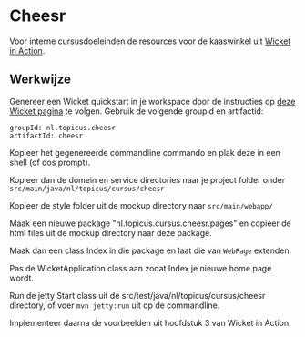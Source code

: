 Cheesr
======

Voor interne cursusdoeleinden de resources voor de kaaswinkel uit
[Wicket in Action](http://wicketinaction.com).

Werkwijze
---------

Genereer een Wicket quickstart in je workspace door de instructies op
[deze Wicket pagina](http://wicket.apache.org/start/quickstart.html)
te volgen. Gebruik de volgende groupid en artifactid:

    groupId: nl.topicus.cheesr
	artifactId: cheesr

Kopieer het gegenereerde commandline commando en plak deze in een
shell (of dos prompt).

Kopieer dan de domein en service directories naar je project folder
onder `src/main/java/nl/topicus/cursus/cheesr`

Kopieer de style folder uit de mockup directory naar
`src/main/webapp/`

Maak een nieuwe package "nl.topicus.cursus.cheesr.pages" en copieer
de html files uit de mockup directory naar deze package.

Maak dan een class Index in die package en laat die van `WebPage`
extenden.

Pas de WicketApplication class aan zodat Index je nieuwe home page
wordt.

Run de jetty Start class uit de
src/test/java/nl/topicus/cursus/cheesr directory, of voer `mvn
jetty:run` uit op de commandline.

Implementeer daarna de voorbeelden uit hoofdstuk 3 van Wicket in
Action.

